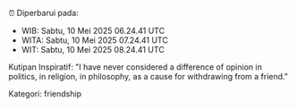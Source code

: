 ⏰ Diperbarui pada:
- WIB: Sabtu, 10 Mei 2025 06.24.41 UTC
- WITA: Sabtu, 10 Mei 2025 07.24.41 UTC
- WIT: Sabtu, 10 Mei 2025 08.24.41 UTC

Kutipan Inspiratif:
"I have never considered a difference of opinion in politics, in religion, in philosophy, as a cause for withdrawing from a friend."


Kategori: friendship

